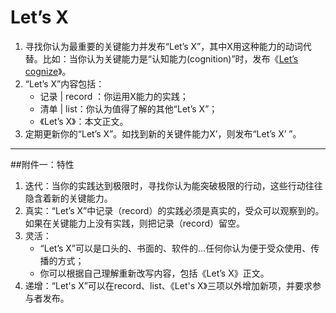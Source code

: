 # Let’s X
1. 寻找你认为最重要的关键能力并发布“Let’s X”，其中X用这种能力的动词代替。比如：当你认为关键能力是“认知能力(cognition)”时，发布《[Let’s cognize](https://github.com/letscognize)》。
1. “Let’s X”内容包括：
    * 记录 | record ：你运用X能力的实践；
    * 清单 | list：你认为值得了解的其他“Let’s X”；
    * 《Let’s X》：本文正文。
1. 定期更新你的“Let’s X”。如找到新的关键件能力X’，则发布“Let’s X’ ”。

---
##附件一：特性
1. 迭代：当你的实践达到极限时，寻找你认为能突破极限的行动，这些行动往往隐含着新的关键能力。
1. 真实：“Let’s X”中记录（record）的实践必须是真实的，受众可以观察到的。如果在关键能力上没有实践，则把记录（record）留空。
1. 灵活：
    * “Let’s X”可以是口头的、书面的、软件的…任何你认为便于受众使用、传播的方式；
    * 你可以根据自己理解重新改写内容，包括《Let’s X》正文。
1. 递增：“Let's X”可以在record、list、《Let's X》三项以外增加新项，并要求参与者发布。

